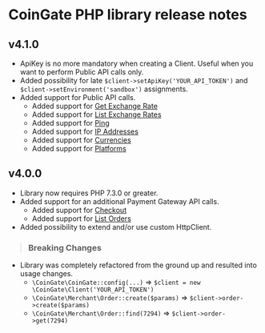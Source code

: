 CoinGate PHP library release notes
============================

v4.1.0
---
* ApiKey is no more mandatory when creating a Client. Useful when you want to perform Public API calls only.
* Added possibility for late ``$client->setApiKey('YOUR_API_TOKEN')`` and ``$client->setEnvironment('sandbox')`` assignments.
* Added support for Public API calls.
  - Added support for [Get Exchange Rate](https://developer.coingate.com/docs/get-rate)
  - Added support for [List Exchange Rates](https://developer.coingate.com/docs/list-rates)
  - Added support for [Ping](https://developer.coingate.com/docs/ping)
  - Added support for [IP Addresses](https://developer.coingate.com/docs/ip-addresses)
  - Added support for [Currencies](https://developer.coingate.com/docs/currencies)
  - Added support for [Platforms](https://developer.coingate.com/docs/platforms)

v4.0.0
----
* Library now requires PHP 7.3.0 or greater.
* Added support for an additional Payment Gateway API calls.
  - Added support for [Checkout](https://developer.coingate.com/docs/checkout)
  - Added support for [List Orders](https://developer.coingate.com/docs/list-orders)
* Added possibility to extend and/or use custom HttpClient.

> ### Breaking Changes
* Library was completely refactored from the ground up and resulted into usage changes. 
  - ```\CoinGate\CoinGate::config(...)``` => ```$client = new \CoinGate\Client('YOUR_API_TOKEN')```
  - ```\CoinGate\Merchant\Order::create($params)``` => ```$client->order->create($params)```
  - ```\CoinGate\Merchant\Order::find(7294)``` => ```$client->order->get(7294)```